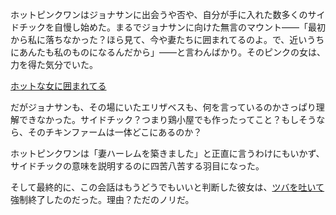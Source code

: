 <!-- title: 私のチキンファーム -->
<!-- relationship: Backup Plan -->

ホットピンクワンはジョナサンに出会うや否や、自分が手に入れた数多くのサイドチックを自慢し始めた。まるでジョナサンに向けた無言のマウント――「最初から私に落ちなかった？ほら見て、今や妻たちに囲まれてるのよ。で、近いうちにあんたも私のものになるんだから」――と言わんばかり。そのピンクの女は、力を得た気分でいた。

[ホットな女に囲まれてる](#embed:https://www.youtube.com/live/gtOGWDKwQfY?feature=shared&t=7553)

だがジョナサンも、その場にいたエリザベスも、何を言っているのかさっぱり理解できなかった。サイドチック？つまり鶏小屋でも作ったってこと？もしそうなら、そのチキンファームは一体どこにあるのか？

ホットピンクワンは「妻ハーレムを築きました」と正直に言うわけにもいかず、サイドチックの意味を説明するのに四苦八苦する羽目になった。

そして最終的に、この会話はもうどうでもいいと判断した彼女は、[ツバを吐いて](https://www.youtube.com/live/gtOGWDKwQfY?feature=shared&t=7943)強制終了したのだった。理由？ただのノリだ。

